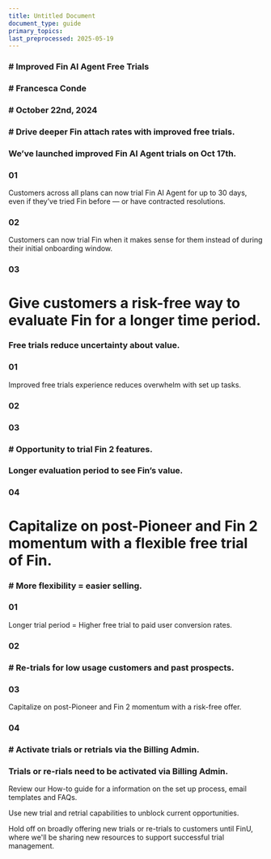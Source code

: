 ```yaml
---
title: Untitled Document
document_type: guide
primary_topics: 
last_preprocessed: 2025-05-19
---
```



### # Improved Fin AI Agent Free Trials



### # Francesca Conde



### # October 22nd, 2024



### # Drive deeper Fin attach rates with improved free trials.



### We’ve launched improved Fin AI Agent trials on Oct 17th.



### 01


Customers across all plans can now trial Fin AI Agent for up to 30 days, even if they’ve tried Fin before — or have contracted resolutions.


### 02


Customers can now trial Fin when it makes sense for them instead of during their initial onboarding window.


### 03


# Give customers a risk-free way to evaluate Fin for a longer time period.


### Free trials reduce uncertainty about value.



### 01


Improved free trials experience reduces overwhelm with set up tasks.


### 02



### 03



### # Opportunity to trial Fin 2 features.



### Longer evaluation period to see Fin’s value.



### 04


# Capitalize on post-Pioneer and Fin 2 momentum with a flexible free trial of Fin.


### # More flexibility = easier selling.



### 01


Longer trial period = Higher free trial to paid user conversion rates.


### 02



### # Re-trials for low usage customers and past prospects.



### 03


Capitalize on post-Pioneer and Fin 2 momentum with a risk-free offer.


### 04



### # Activate trials or retrials via the Billing Admin.



### Trials or re-rials need to be activated via Billing Admin.


Review our How-to guide for a information on the set up process, email templates and FAQs.

Use new trial and retrial capabilities to unblock current opportunities.

Hold off on broadly offering new trials or re-trials to customers until FinU, where we'll be sharing new resources to support successful trial management.
